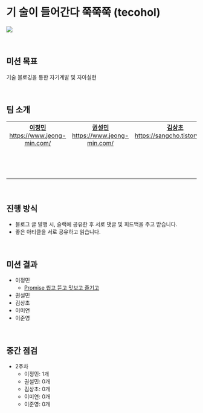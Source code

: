 # 기 술이 들어간다 쭉쭉쭉 (tecohol)

![](https://kaka0.net/data/file/humor/2097782907_OzwuQrpY_image.jpg)

&nbsp;

## 미션 목표

기술 블로깅을 통한 자기계발 및 자아실현

&nbsp;

## 팀 소개

<table width="100%" align="center">
  <tr>
    <td align="center" valign="top" width="20%">
      <a href="https://github.com/danmin20">
        <img src="https://avatars.githubusercontent.com/u/50590192?v=4" alt=""/>
        <br />
        <b>이정민</b>
        <br />
        <a href="https://www.jeong-min.com/">
          https://www.jeong-min.com/
        </a>
      </a>
    </td>
    <td align="center" valign="top" width="20%">
      <a href="https://github.com/stat-kwon">
        <img src="https://avatars.githubusercontent.com/u/83386688?v=4" alt=""/>
        <br />
        <b>권설민</b>
        <br />
        <a href="https://www.jeong-min.com/">
          https://www.jeong-min.com/
        </a>
      </a>
    </td>
    <td align="center" valign="top" width="20%">
      <a href="https://github.com/SangchoKim">
        <img src="https://github.com/sipe-team/2-2_tecohol/assets/36231361/579ad768-d070-4edf-8365-3e57faca507a" alt=""/>
        <br />
        <b>김상초</b>
        <br />
        <a href="https://sangcho.tistory.com/">
          https://sangcho.tistory.com/
        </a>
      </a>
    </td>
    <td align="center" valign="top" width="20%">
      <a href="https://github.com/danmin20">
        <img src="https://avatars.githubusercontent.com/u/50590192?v=4" alt=""/>
        <br />
        <b>이미연</b>
        <br />
        <a href="https://www.jeong-min.com/">
          https://www.jeong-min.com/
        </a>
      </a>
    </td>
    <td align="center" valign="top" width="20%">
      <a href="https://github.com/Lee-Jun-Young">
        <img src="https://avatars.githubusercontent.com/u/47595801?v=4" alt=""/>
        <br />
        <b>이준영</b>
        <br />
        <a href="https://snownow.tistory.com/">
            블로그
        </a>
      </a>
    </td>
  </tr>
</table>

&nbsp;

## 진행 방식

- 블로그 글 발행 시, 슬랙에 공유한 후 서로 댓글 및 피드백을 주고 받습니다.
- 좋은 아티클을 서로 공유하고 읽습니다.

&nbsp;

## 미션 결과

- 이정민
  - [Promise 씹고 뜯고 맛보고 즐기고](https://www.jeong-min.com/67-%08promise/)
- 권설민
- 김상초
- 이미연
- 이준영

&nbsp;

## 중간 점검
- 2주차
  - 이정민: 1개
  - 권설민: 0개
  - 김상초: 0개
  - 이미연: 0개
  - 이준영: 0개
